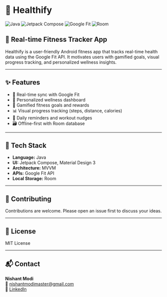 # 🏃 Healthify

![Java](https://img.shields.io/badge/Java-ED8B00?style=flat&logo=java&logoColor=white)
![Jetpack Compose](https://img.shields.io/badge/Jetpack_Compose-4285F4?style=flat&logo=android&logoColor=white)
![Google Fit](https://img.shields.io/badge/Google_Fit-FF6F61?style=flat&logo=googlefit&logoColor=white)
![Room](https://img.shields.io/badge/Room-5C6BC0?style=flat&logo=sqlite&logoColor=white)

## 💪 Real-time Fitness Tracker App

Healthify is a user-friendly Android fitness app that tracks real-time health data using the Google Fit API. It motivates users with gamified goals, visual progress tracking, and personalized wellness insights.

---

## ✨ Features

- 🔄 Real-time sync with Google Fit
- 🧘 Personalized wellness dashboard
- 🎯 Gamified fitness goals and rewards
- 📊 Visual progress tracking (steps, distance, calories)
- 🔔 Daily reminders and workout nudges
- 🗃️ Offline-first with Room database

---

## 🧰 Tech Stack

- **Language:** Java
- **UI:** Jetpack Compose, Material Design 3
- **Architecture:** MVVM
- **APIs:** Google Fit API
- **Local Storage:** Room

---

## 🤝 Contributing
Contributions are welcome. Please open an issue first to discuss your ideas.

---

## 📄 License
MIT License

---

## 📬 Contact
**Nishant Modi**  
📧 nishantmodimaster@gmail.com  
🔗 [LinkedIn](https://linkedin.com/in/nishantmodi92)
